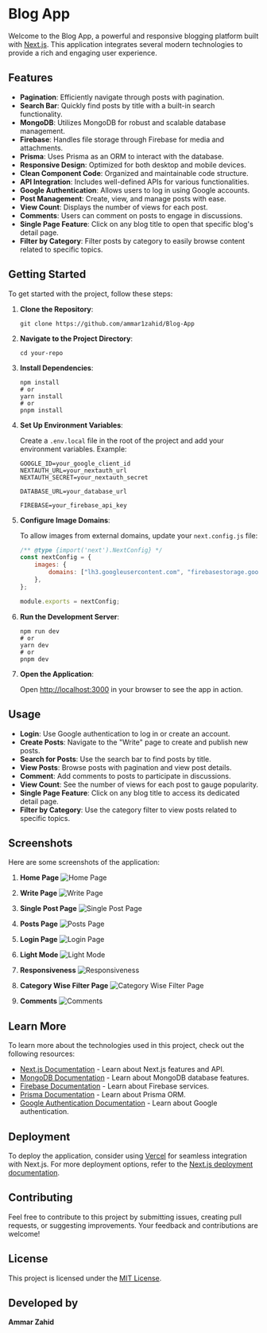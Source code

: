 
# Blog App

Welcome to the Blog App, a powerful and responsive blogging platform built with [Next.js](https://nextjs.org/). This application integrates several modern technologies to provide a rich and engaging user experience.

## Features

- **Pagination**: Efficiently navigate through posts with pagination.
- **Search Bar**: Quickly find posts by title with a built-in search functionality.
- **MongoDB**: Utilizes MongoDB for robust and scalable database management.
- **Firebase**: Handles file storage through Firebase for media and attachments.
- **Prisma**: Uses Prisma as an ORM to interact with the database.
- **Responsive Design**: Optimized for both desktop and mobile devices.
- **Clean Component Code**: Organized and maintainable code structure.
- **API Integration**: Includes well-defined APIs for various functionalities.
- **Google Authentication**: Allows users to log in using Google accounts.
- **Post Management**: Create, view, and manage posts with ease.
- **View Count**: Displays the number of views for each post.
- **Comments**: Users can comment on posts to engage in discussions.
- **Single Page Feature**: Click on any blog title to open that specific blog's detail page.
- **Filter by Category**: Filter posts by category to easily browse content related to specific topics.

## Getting Started

To get started with the project, follow these steps:

1. **Clone the Repository**:

    ```
    git clone https://github.com/ammar1zahid/Blog-App
    ```

2. **Navigate to the Project Directory**:

    ```
    cd your-repo
    ```

3. **Install Dependencies**:

    ```
    npm install
    # or
    yarn install
    # or
    pnpm install
    ```

4. **Set Up Environment Variables**:

    Create a `.env.local` file in the root of the project and add your environment variables. Example:

    ```
    GOOGLE_ID=your_google_client_id
    NEXTAUTH_URL=your_nextauth_url
    NEXTAUTH_SECRET=your_nextauth_secret

    DATABASE_URL=your_database_url

    FIREBASE=your_firebase_api_key
    ```

5. **Configure Image Domains**:

    To allow images from external domains, update your `next.config.js` file:

    ```js
    /** @type {import('next').NextConfig} */
    const nextConfig = {
        images: {
            domains: ["lh3.googleusercontent.com", "firebasestorage.googleapis.com"],
        },
    };

    module.exports = nextConfig;
    ```

6. **Run the Development Server**:

    ```
    npm run dev
    # or
    yarn dev
    # or
    pnpm dev
    ```

7. **Open the Application**:

    Open [http://localhost:3000](http://localhost:3000) in your browser to see the app in action.

## Usage

- **Login**: Use Google authentication to log in or create an account.
- **Create Posts**: Navigate to the "Write" page to create and publish new posts.
- **Search for Posts**: Use the search bar to find posts by title.
- **View Posts**: Browse posts with pagination and view post details.
- **Comment**: Add comments to posts to participate in discussions.
- **View Count**: See the number of views for each post to gauge popularity.
- **Single Page Feature**: Click on any blog title to access its dedicated detail page.
- **Filter by Category**: Use the category filter to view posts related to specific topics.

## Screenshots

Here are some screenshots of the application:

1. **Home Page**
   ![Home Page](public/homeSnip.png)

2. **Write Page**
   ![Write Page](public/writeSnip.png)

3. **Single Post Page**
   ![Single Post Page](public/singlepageSnip.png)

4. **Posts Page**
   ![Posts Page](public/postSnip.png)

5. **Login Page**
   ![Login Page](public/loginSnip.png)

6. **Light Mode**
   ![Light Mode](public/lightmoodSnip.png)

7. **Responsiveness**
   ![Responsiveness](public/responsiveDesignSnip.png)

8. **Category Wise Filter Page**
   ![Category Wise Filter Page](public/categorySnip.png)

9. **Comments**
   ![Comments](public/commentsSnip.png)

## Learn More

To learn more about the technologies used in this project, check out the following resources:

- [Next.js Documentation](https://nextjs.org/docs) - Learn about Next.js features and API.
- [MongoDB Documentation](https://docs.mongodb.com/) - Learn about MongoDB database features.
- [Firebase Documentation](https://firebase.google.com/docs) - Learn about Firebase services.
- [Prisma Documentation](https://www.prisma.io/docs) - Learn about Prisma ORM.
- [Google Authentication Documentation](https://developers.google.com/identity) - Learn about Google authentication.

## Deployment

To deploy the application, consider using [Vercel](https://vercel.com/) for seamless integration with Next.js. For more deployment options, refer to the [Next.js deployment documentation](https://nextjs.org/docs/deployment).

## Contributing

Feel free to contribute to this project by submitting issues, creating pull requests, or suggesting improvements. Your feedback and contributions are welcome!

## License

This project is licensed under the [MIT License](LICENSE).

## Developed by

**Ammar Zahid**

